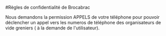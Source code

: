 #Règles de confidentialité de Brocabrac

Nous demandons la permission APPELS de votre téléphone pour  pouvoir déclencher un appel 
vers les numeros de téléphone des organisateurs de vide greniers ( à la demande de l'utilisateur).
